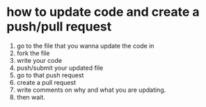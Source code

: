 # how to update code and create a push/pull request
1. go to the file that you wanna update the code in
2. fork the file
3. write your code
4. push/submit your updated file
5. go to that push request
6. create a pull request
7. write comments on why and what you are updating. 
8. then wait.

